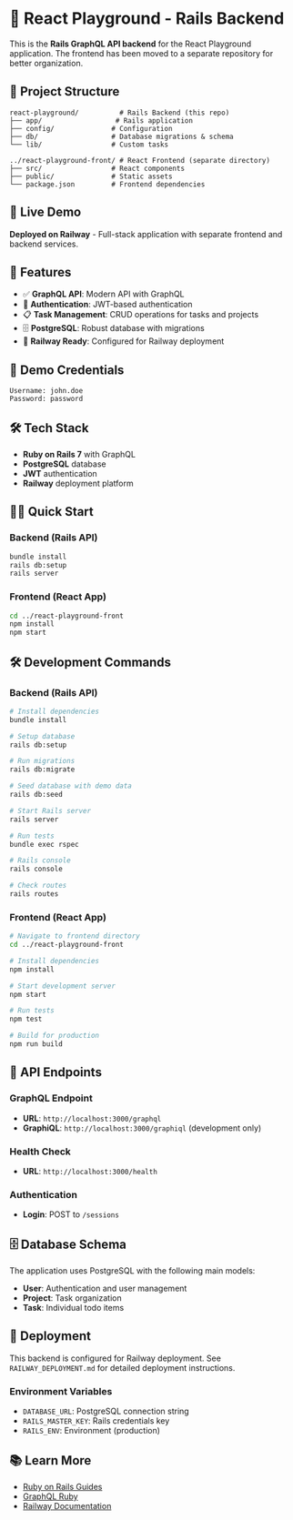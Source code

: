 # 🚀 React Playground - Rails Backend

This is the **Rails GraphQL API backend** for the React Playground application. The frontend has been moved to a separate repository for better organization.

## 📁 Project Structure

```
react-playground/          # Rails Backend (this repo)
├── app/                  # Rails application
├── config/              # Configuration
├── db/                  # Database migrations & schema
└── lib/                 # Custom tasks

../react-playground-front/ # React Frontend (separate directory)
├── src/                 # React components
├── public/              # Static assets
└── package.json         # Frontend dependencies
```

## 🚀 Live Demo

**Deployed on Railway** - Full-stack application with separate frontend and backend services.

## 🎯 Features

- ✅ **GraphQL API**: Modern API with GraphQL
- 🔐 **Authentication**: JWT-based authentication
- 📋 **Task Management**: CRUD operations for tasks and projects
- 🗄️ **PostgreSQL**: Robust database with migrations
- 🚀 **Railway Ready**: Configured for Railway deployment

## 🔧 Demo Credentials

```
Username: john.doe
Password: password
```

## 🛠️ Tech Stack

- **Ruby on Rails 7** with GraphQL
- **PostgreSQL** database
- **JWT** authentication
- **Railway** deployment platform

## 🏃‍♂️ Quick Start

### Backend (Rails API)
```bash
bundle install
rails db:setup
rails server
```

### Frontend (React App)
```bash
cd ../react-playground-front
npm install
npm start
```

## 🛠️ Development Commands

### Backend (Rails API)

```bash
# Install dependencies
bundle install

# Setup database
rails db:setup

# Run migrations
rails db:migrate

# Seed database with demo data
rails db:seed

# Start Rails server
rails server

# Run tests
bundle exec rspec

# Rails console
rails console

# Check routes
rails routes
```

### Frontend (React App)

```bash
# Navigate to frontend directory
cd ../react-playground-front

# Install dependencies
npm install

# Start development server
npm start

# Run tests
npm test

# Build for production
npm run build
```

## 🚀 API Endpoints

### GraphQL Endpoint
- **URL**: `http://localhost:3000/graphql`
- **GraphiQL**: `http://localhost:3000/graphiql` (development only)

### Health Check
- **URL**: `http://localhost:3000/health`

### Authentication
- **Login**: POST to `/sessions`

## 🗄️ Database Schema

The application uses PostgreSQL with the following main models:
- **User**: Authentication and user management
- **Project**: Task organization
- **Task**: Individual todo items

## 🚢 Deployment

This backend is configured for Railway deployment. See `RAILWAY_DEPLOYMENT.md` for detailed deployment instructions.

### Environment Variables
- `DATABASE_URL`: PostgreSQL connection string
- `RAILS_MASTER_KEY`: Rails credentials key
- `RAILS_ENV`: Environment (production)

## 📚 Learn More

- [Ruby on Rails Guides](https://guides.rubyonrails.org/)
- [GraphQL Ruby](https://graphql-ruby.org/)
- [Railway Documentation](https://docs.railway.app/)
